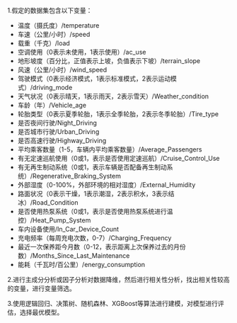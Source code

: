 1.假定的数据集包含以下变量：
- 温度（摄氏度）/temperature
- 车速（公里/小时）/speed
- 载重（千克）/load
- 空调使用（0表示未使用，1表示使用）/ac_use
- 地形坡度（百分比，正值表示上坡，负值表示下坡）/terrain_slope
- 风速（公里/小时）/wind_speed
- 驾驶模式（0表示经济模式，1表示标准模式，2表示运动模式）/driving_mode
- 天气状况（0表示晴天，1表示雨天，2表示雪天）/Weather_condition
- 车龄（年）/Vehicle_age
- 轮胎类型（0表示夏季轮胎，1表示全季轮胎，2表示冬季轮胎）/Tire_type
- 是否夜间行驶/Night_Driving
- 是否城市行驶/Urban_Driving
- 是否高速行驶/Highway_Driving
- 平均乘客数量（1-5，车辆内平均乘客数量）/Average_Passengers
- 有无定速巡航使用（0或1，表示是否使用定速巡航）/Cruise_Control_Use
- 有无再生制动系统（0或1，表示车辆是否配备再生制动系统）/Regenerative_Braking_System
- 外部湿度（0-100%，外部环境的相对湿度）/External_Humidity
- 路面状况（0表示干燥，1表示潮湿，2表示积水，3表示结冰）/Road_Condition
- 是否使用热泵系统（0或1，表示是否使用热泵系统进行温控）/Heat_Pump_System
- 车内设备使用/In_Car_Device_Count
- 充电频率（每周充电次数，0-7）/Charging_Frequency
- 最近一次保养距今月数（0-12，表示距离上次保养过去的月份数）/Months_Since_Last_Maintenance
- 能耗（千瓦时/百公里）/energy_consumption

2.进行主成分分析或因子分析对数据降维，然后进行相关性分析，找出相关性较高的变量，进行变量筛选。

3.使用逻辑回归、决策树、随机森林、XGBoost等算法进行建模，对模型进行评估，选择最优模型。